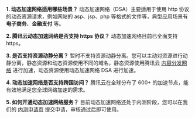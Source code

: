 **1. 动态加速网络适用哪些场景？**
动态加速网络（DSA）主要适用于使用 http 协议的动态资源请求，例如网站的 asp、jsp、php 等格式的文件等，典型应用场景有 **电子商务**、**金融支付** 等。

**2. 腾讯云动态加速网络是否支持 https 协议？**
动态加速网络目前已全面支持 https。

**3. 是否支持资源动静分离？**
暂时不支持资源动静分离。您可以主动对资源进行动静分离，静态资源和动态资源使用不同的域名，静态资源使用腾讯云 [内容分发网络](https://www.qcloud.com/product/cdn) 进行加速，动态资源使用动态加速网络 DSA 进行加速。

**4. 动态加速网络是否支持跨国访问？**
腾讯云在全球分布了 600+ 的加速节点，能有效地满足您全球网络加速的需求。

**5. 如何开通动态加速网络服务？**
目前动态加速网络还处于内测阶段，您可以在我们的 [内测申请页](https://www.qcloud.com/act/apply/dsa) 提交申请，审核通过后即可使用。